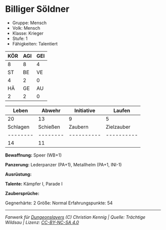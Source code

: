 # Billiger Söldner  
- Gruppe: Mensch  
- Volk: Mensch  
- Klasse: Krieger  
- Stufe: 1  
- Fähigkeiten: Talentiert  


| KÖR | AGI | GEI |  
| --- | --- | --- |  
| 8   | 8   | 4   |
| ST  | BE  | VE  |  
| 4   | 2   | 0   |
| HÄ  | GE  | AU  |  
| 2   | 2   | 0   |


| Leben    | Abwehr   | Initiative | Laufen     |
| -------- | -------- | ---------- | ---------- |
| 20       | 13       | 9          | 5          |
| Schlagen | Schießen | Zaubern    | Zielzauber |
| -------- | -------- | ---------- | ---------- |
| 14       | 11       |            |            |

**Bewaffnung:**
Speer (WB+1)

**Panzerung:**
Lederpanzer (PA+1), Metallhelm (PA+1, INI-1)

**Ausrüstung:**


**Talente:**
Kämpfer I, Parade I

**Zaubersprüche:**


Gegnerhärte: 2
Größe: Normal
Erfahrungspunkte: 54



___
*Fanwerk für [Dungeonslayers](https://www.dungeonslayers.net/) (C) Christian Kennig | Quelle: Trächtige Wildsau | Lizenz: [CC-BY-NC-SA 4.0](https://creativecommons.org/licenses/by-nc-sa/4.0/deed.de)*